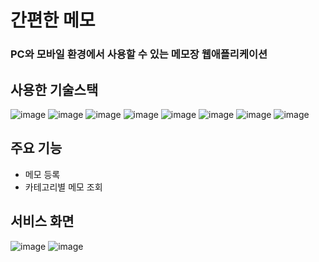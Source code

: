 # 간편한 메모

### PC와 모바일 환경에서 사용할 수 있는 메모장 웹애플리케이션

## 사용한 기술스택

![image](https://img.shields.io/badge/javascript-F7DF1E?style=flat-squre&logo=JavaScript&logoColor=black)
![image](https://img.shields.io/badge/react-61DAFB?style=flat-squre&logo=react&logoColor=black)
![image](https://img.shields.io/badge/html-E34F26?style=flat-squre&logo=HTML5&logoColor=black)
![image](https://img.shields.io/badge/css-1572B6?style=flat-squre&logo=CSS3&logoColor=black)
![image](https://img.shields.io/badge/GitHub-181717?style=flat-squre&logo=Github&logoColor=black)
![image](https://img.shields.io/badge/typescript-3178C6?style=flat-squre&logo=typescript&logoColor=white)
![image](https://img.shields.io/badge/firebase-FF4154?style=flat-squre&logo=firebase&logoColor=white)
![image](https://img.shields.io/badge/pwa-5A0FC8?style=flat-squre&logo=PWA&logoColor=white)

## 주요 기능

- 메모 등록
- 카테고리별 메모 조회

## 서비스 화면

![image](https://github.com/hyunwoomemo/Memorganized/assets/105469077/a2fb4eef-812f-4138-b1d9-c6102ee89441)
![image](https://github.com/hyunwoomemo/Memorganized/assets/105469077/a7e0953b-fa7e-497b-b536-2e5ab68cfdc7)
